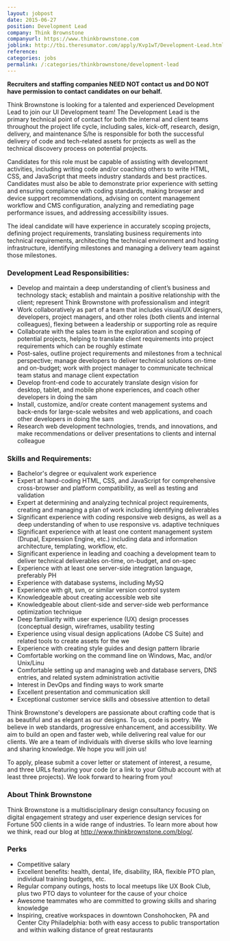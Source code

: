 ```yaml
---
layout: jobpost
date: 2015-06-27
position: Development Lead
company: Think Brownstone
companyurl: https://www.thinkbrownstone.com
joblink: http://tbi.theresumator.com/apply/Kvp1wT/Development-Lead.html
reference:
categories: jobs
permalink: /:categories/thinkbrownstone/development-lead
---
```


**Recruiters and staffing companies NEED NOT contact us and DO NOT have permission to contact candidates on our behalf.**

Think Brownstone is looking for a talented and experienced Development Lead to join our UI Development team! The Development Lead is the primary technical point of contact for both the internal and client teams throughout the project life cycle, including sales, kick-off, research, design, delivery, and maintenance S/he is responsible for both the successful delivery of code and tech-related assets for projects as well as the technical discovery process on potential projects.

Candidates for this role must be capable of assisting with development activities, including writing code and/or coaching others to write HTML, CSS, and JavaScript that meets industry standards and best practices. Candidates must also be able to demonstrate prior experience with setting and ensuring compliance with coding standards, making browser and device support recommendations, advising on content management workflow and CMS configuration, analyzing and remediating page performance issues, and addressing accessibility issues.

The ideal candidate will have experience in accurately scoping projects, defining project requirements, translating business requirements into technical requirements, architecting the technical environment and hosting infrastructure, identifying milestones and managing a delivery team against those milestones.

###  Development Lead Responsibilities:
* Develop and maintain a deep understanding of client’s business and technology stack; establish and maintain a positive relationship with the client; represent Think Brownstone with professionalism and integrit
* Work collaboratively as part of a team that includes visual/UX designers, developers, project managers, and other roles (both clients and internal colleagues), flexing between a leadership or supporting role as require
* Collaborate with the sales team in the exploration and scoping of potential projects, helping to translate client requirements into project requirements which can be roughly estimate
* Post-sales, outline project requirements and milestones from a technical perspective; manage developers to deliver technical solutions on-time and on-budget; work with project manager to communicate technical team status and manage client expectation
* Develop front-end code to accurately translate design vision for desktop, tablet, and mobile phone experiences, and coach other developers in doing the sam
* Install, customize, and/or create content management systems and back-ends for large-scale websites and web applications, and coach other developers in doing the sam
* Research web development technologies, trends, and innovations, and make recommendations or deliver presentations to clients and internal colleague

###  Skills and Requirements:
* Bachelor's degree or equivalent work experience
* Expert at hand-coding HTML, CSS, and JavaScript for comprehensive cross-browser and platform compatibility, as well as testing and validation
* Expert at determining and analyzing technical project requirements, creating and managing a plan of work including identifying deliverables
* Significant experience with coding responsive web designs, as well as a deep understanding of when to use responsive vs. adaptive techniques
* Significant experience with at least one content management system (Drupal, Expression Engine, etc.) including data and information architecture, templating, workflow, etc.
* Significant experience in leading and coaching a development team to deliver technical deliverables on-time, on-budget, and on-spec
* Experience with at least one server-side integration language, preferably PH
* Experience with database systems, including MySQ
* Experience with git, svn, or similar version control system
* Knowledgeable about creating accessible web site
* Knowledgeable about client-side and server-side web performance optimization technique
* Deep familiarity with user experience (UX) design processes (conceptual design, wireframes, usability testing
* Experience using visual design applications (Adobe CS Suite) and related tools to create assets for the we
* Experience with creating style guides and design pattern librarie
* Comfortable working on the command line on Windows, Mac, and/or Unix/Linu
* Comfortable setting up and managing web and database servers, DNS entries, and related system administration activitie
* Interest in DevOps and finding ways to work smarte
* Excellent presentation and communication skill
* Exceptional customer service skills and obsessive attention to detail

Think Brownstone's developers are passionate about crafting code that is as beautiful and as elegant as our designs. To us, code is poetry. We believe in web standards, progressive enhancement, and accessibility. We aim to build an open and faster web, while delivering real value for our clients. We are a team of individuals with diverse skills who love learning and sharing knowledge. We hope you will join us!

To apply, please submit a cover letter or statement of interest, a resume, and three URLs featuring your code (or a link to your Github account with at least three projects). We look forward to hearing from you!

###  About Think Brownstone

Think Brownstone is a multidisciplinary design consultancy focusing on digital engagement strategy and user experience design services for Fortune 500 clients in a wide range of industries. To learn more about how we think, read our blog at <a href="http://www.thinkbrownstone.com/blog/" target="_blank">http://www.thinkbrownstone.com/blog/</a>.

### Perks
* Competitive salary
* Excellent benefits: health, dental, life, disability, IRA, flexible PTO plan, individual training budgets, etc.
* Regular company outings, hosts to local meetups like UX Book Club, plus two PTO days to volunteer for the cause of your choice
* Awesome teammates who are committed to growing skills and sharing knowledge
* Inspiring, creative workspaces in downtown Conshohocken, PA and Center City Philadelphia: both with easy access to public transportation and within walking distance of great restaurants